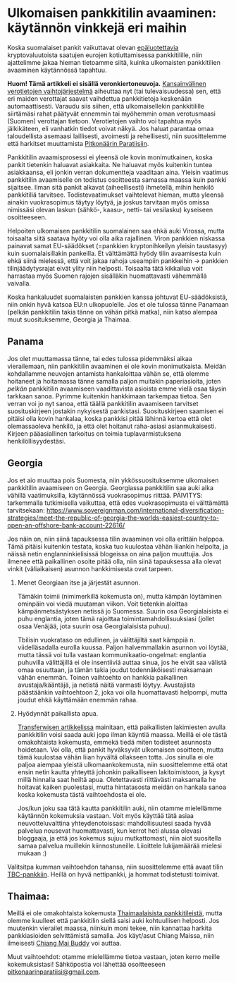 # Ulkomaisen pankkitilin avaaminen: käytännön vinkkejä eri maihin

Koska suomalaiset pankit vaikuttavat olevan [epäluotettavia](https://forum.bittiraha.fi/t/helsingin-op-jaadytti-tilini-myyntivoittoja-koskevien-talletusten-vuoksi) kryptovaluutoista saatujen eurojen kotiuttamisessa pankkitilille, niin ajattelimme jakaa hieman tietoamme siitä, kuinka ulkomaisten pankkitilien avaaminen käytännössä tapahtuu.

**Huom! Tämä artikkeli ei sisällä veronkiertoneuvoja.** [Kansainvälinen verotietojen vaihtojärjestelmä](https://www.youtube.com/watch?v=qZQ-WkM7puI) aiheuttaa nyt (tai tulevaisuudessa) sen, että eri maiden verottajat saavat vaihdettua pankkitietoja keskenään automaattisesti. Varaudu siis siihen, että ulkomaisellekin pankkitilille siirtämäsi rahat päätyvät ennemmin tai myöhemmin oman verotusmaasi (Suomen) verottajan tietoon. Verotietojen vaihto voi tapahtua myös jälkikäteen, eli vanhatkin tiedot voivat näkyä. Jos haluat parantaa omaa taloudellista asemaasi laillisesti, avoimesti ja rehellisesti, niin suosittelemme että harkitset muuttamista [Pitkonäärin Paratiisiin](http://www.pitkonaarinparatiisi.info/).

Pankkitilin avaamisprosessi ei yleensä ole kovin monimutkainen, koska pankit tietenkin haluavat asiakkaita. Ne haluavat myös kuitenkin tuntea asiakkaansa, eli jonkin verran dokumentteja vaaditaan aina. Yleisin vaatimus pankkitilin avaamiselle on todistus osoitteesta samassa maassa kuin pankki sijaitsee. Ilman sitä pankit alkavat (aiheellisesti) ihmetellä, mihin henkilö pankkitiliä tarvitsee. Todistevaatimukset vaihtelevat hieman, mutta yleensä ainakin vuokrasopimus täytyy löytyä, ja joskus tarvitaan myös omissa nimissäsi olevan laskun (sähkö-, kaasu-, netti- tai vesilasku) kyseiseen osoitteeseen.

Helpoiten ulkomaisen pankkitilin suomalainen saa ehkä auki Virossa, mutta toisaalta siitä saatava hyöty voi olla aika rajallinen. Viron pankkien niskassa painavat samat EU-säädökset (=pankkien kryptonihkeilyn yleisin taustasyy) kuin suomalaisillakin pankeilla. Et välttämättä hyödy tilin avaamisesta kuin ehkä siinä mielessä, että voit jakaa rahoja useampiin pankkeihin -> pankkien tilinjäädytysrajat eivät ylity niin helposti. Toisaalta tätä kikkailua voit harrastaa myös Suomen rajojen sisälläkin huomattavasti vähemmällä vaivalla. 

Koska hankaluudet suomalaisten pankkien kanssa johtuvat EU-säädöksistä, niin onkin hyvä katsoa EU:n ulkopuolelle. Jos et ole tulossa tänne Panamaan (pelkän pankkitilin takia tänne on vähän pitkä matka), niin katso alempaa muut suosituksemme, Georgia ja Thaimaa.

## Panama

Jos olet muuttamassa tänne, tai edes tulossa pidemmäksi aikaa vierailemaan, niin pankkitilin avaaminen ei ole kovin monimutkaista. Meidän kohdallamme neuvojen antamista hankaloittaa vähän se, että olemme hoitaneet ja hoitamassa tänne samalla paljon muitakin paperiasioita, joten _pelkän_ pankkitilin avaamiseen vaadittavista asioista emme vielä osaa täysin tarkkaan sanoa. Pyrimme kuitenkin hankkimaan tarkempaa tietoa. Sen verran voi jo nyt sanoa, että täällä pankkitilin avaamiseen tarvitset suosituskirjeen jostakin nykyisestä pankistasi. Suosituskirjeen saamisen ei pitäisi olla kovin hankalaa, koska pankkisi pitää lähinnä kertoa että olet olemassaoleva henkilö, ja että olet hoitanut raha-asiasi asianmukaisesti. Kirjeen pääasiallinen tarkoitus on toimia tuplavarmistuksena henkilöllisyydestäsi.

## Georgia

Jos et aio muuttaa pois Suomesta, niin ykkössuosituksemme ulkomaisen pankkitilin avaamiseen on Georgia.
Georgiassa pankkitilin saa auki aika vähillä vaatimuksilla, käytännössä vuokrasopimus riittää. PÄIVITYS: tarkemmalla tutkimisella vaikuttaa, että edes vuokrasopimusta ei välttämättä tarvitsekaan: https://www.sovereignman.com/international-diversification-strategies/meet-the-republic-of-georgia-the-worlds-easiest-country-to-open-an-offshore-bank-account-22616/

Jos näin on, niin siinä tapauksessa tilin avaaminen voi olla erittäin helppoa. Tämä pitäisi kuitenkin testata, koska tuo kuulostaa vähän liiankin helpolta, ja näissä netin englanninkielisissä blogeissa on aina paljon muuttujia. Jos ilmenee että paikallinen osoite pitää olla, niin siinä tapauksessa alla olevat vinkit (väliaikaisen) asunnon hankkimisesta ovat tarpeen.

1. Menet Georgiaan itse ja järjestät asunnon.

    Tämäkin toimii (nimimerkillä kokemusta on), mutta kämpän löytäminen ominpäin voi viedä muutaman viikon. Voit tietenkin aloittaa kämpänmetsästyksen netissä jo Suomessa. Suurin osa Georgialaisista ei puhu englantia, joten tämä rajoittaa toimintamahdollisuuksiasi (jollet osaa Venäjää, jota suurin osa Georgialaisista puhuu). 

    Tbilisin vuokrataso on edullinen, ja välittäjiltä saat kämppiä n. viidelläsadalla eurolla kuussa. Paljon halvemmallakin asunnon voi löytää, mutta tässä voi tulla vastaan kommunikaatio-ongelmat: englantia puhuvilla välittäjillä ei ole insentiiviä auttaa sinua, jos he eivät saa välistä omaa osuuttaan, ja tämän takia joudut todennäköisesti maksamaan vähän enemmän. Toinen vaihtoehto on hankkia paikallinen avustaja/kääntäjä, ja netistä näitä varmasti löytyy. Avustajista päästäänkin vaihtoehtoon 2, joka voi olla huomattavasti helpompi, mutta joudut ehkä käyttämään enemmän rahaa.

2. Hyödynnät paikallista apua. 

    [Transferwisen artikkelissa](https://transferwise.com/gb/blog/opening-a-bank-account-in-georgia) mainitaan, että paikallisten lakimiesten avulla pankkitilin voisi saada auki jopa ilman käyntiä maassa. Meillä ei ole tästä omakohtaista kokemusta, emmekä tiedä miten todisteet asunnosta hoidetaan. Voi olla, että pankit hyväksyvät ulkomaisen osoitteen, mutta tämä kuulostaa vähän liian hyvältä ollakseen totta. Jos sinulla ei ole paljoa aiempaa yleistä ulkomaankokemusta, niin suosittelemme että otat ensin netin kautta yhteyttä johonkin paikalliseen lakitoimistoon, ja kysyt millä hinnalla saat heiltä apua. Oletettavasti riittävästi maksamalla he hoitavat kaiken puolestasi, mutta hintatasosta meidän on hankala sanoa koska kokemusta tästä vaihtoehdosta ei ole.

    Jos/kun joku saa tätä kautta pankkitilin auki, niin otamme mielellämme käytännön kokemuksia vastaan. Voit myös käyttää tätä asiaa neuvotteluvalttina yhteydenotoissasi: mahdollisuutesi saada hyvää palvelua nousevat huomattavasti, kun kerrot heti alussa olevasi bloggaaja, ja että jos kokemus sujuu mutkattomasti, niin aiot suositella samaa palvelua muillekin kiinnostuneille. Liioittele lukijamäärää mielesi mukaan :)

Valitsitpa kumman vaihtoehdon tahansa, niin suosittelemme että avaat tilin [TBC-pankkiin](http://www.tbcbank.ge/web/en/web/guest/personal-banking). Heillä on hyvä nettipankki, ja hommat todistetusti toimivat.

## Thaimaa:

Meillä ei ole omakohtaista kokemusta [Thaimaalaisista pankkitileistä](https://iglu.net/opening-a-bank-account-in-thailand/), mutta olemme kuulleet että pankkitilin siellä saisi auki kohtuullisen helposti. Jos muutenkin vierailet maassa, niinkuin moni tekee, niin kannattaa harkita pankkiasioiden selvittämistä samalla. Jos käyt/asut Chiang Maissa, niin ilmeisesti [Chiang Mai Buddy](https://chiangmaibuddy.com/how-to-get-a-thai-bank-account/) voi auttaa.

Muut vaihtoehdot: otamme mielellämme tietoa vastaan, joten kerro meille kokemuksistasi! Sähköpostia voi lähettää osoitteeseen [pitkonaarinparatiisi@gmail.com](mailto:pitkonaarinparatiisi@gmail.com).
